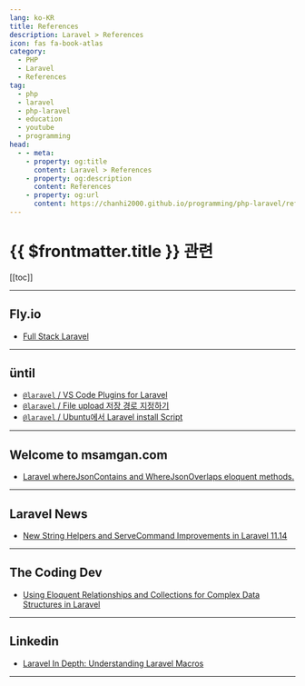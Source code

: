 ```yaml
---
lang: ko-KR
title: References
description: Laravel > References
icon: fas fa-book-atlas
category: 
  - PHP
  - Laravel
  - References
tag: 
  - php
  - laravel
  - php-laravel
  - education
  - youtube
  - programming
head:
  - - meta:
    - property: og:title
      content: Laravel > References
    - property: og:description
      content: References
    - property: og:url
      content: https://chanhi2000.github.io/programming/php-laravel/references.html
---
```


# {{ $frontmatter.title }} 관련

[[toc]]

---

## Fly.io

- [Full Stack Laravel](https://fly.io/laravel-bytes/full-stack-laravel)

---

## üntil

- [`@laravel` / VS Code Plugins for Laravel](https://until.blog/@laravel/vs-code-plugins-for-laravel)
- [`@laravel` / File upload 저장 경로 지정하기](https://until.blog/@laravel/file-upload-%EC%A0%80%EC%9E%A5-%EA%B2%BD%EB%A1%9C-%EC%A7%80%EC%A0%95%ED%95%98%EA%B8%B0)
- [`@laravel` / Ubuntu에서 Laravel install Script](https://until.blog/@laravel/ubuntu%EC%97%90%EC%84%9C-laravel-install-script)

---

## Welcome to msamgan.com

- [Laravel whereJsonContains and WhereJsonOverlaps eloquent methods.](https://msamgan.com/laravel-wherejsoncontains-and-wherejsonoverlaps-eloquent-methods)

---

## Laravel News

- [New String Helpers and ServeCommand Improvements in Laravel 11.14](https://laravel-news.com/laravel-11-14-0)

---

## The Coding Dev

- [Using Eloquent Relationships and Collections for Complex Data Structures in Laravel](https://www.thecodingdev.com/2024/07/using-eloquent-relationships-and.html)

---

## Linkedin

- [Laravel In Depth: Understanding Laravel Macros](https://www.linkedin.com/pulse/laravel-depth-understanding-macroables-eyad-mohammed-osama/)

---

<TagLinks />